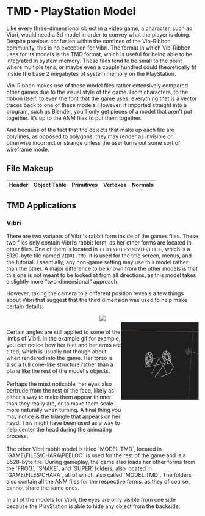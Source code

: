 <style>
.flex-container {
  display: flex;
  flex-wrap: nowrap;
}
</style>

# TMD - PlayStation Model

Like every three-dimensional object in a video game, a character, such as Vibri, would need a 3d model in order to convey what the player is doing. Despite previous confusion within the confines of the Vib-Ribbon community, this is no exception for Vibri. The format in which Vib-Ribbon uses for its models is the TMD format, which is useful for being able to be integrated in system memory. These files tend to be small to the point where multiple tens, or maybe even a couple hundred could theoretically fit inside the base 2 megabytes of system memory on the PlayStation.

Vib-Ribbon makes use of these model files rather extensively compared other games due to the visual style of the game. From characters, to the ribbon itself, to even the font that the game uses, everything that is a vector traces back to one of these models. However, if imported straight into a program, such as Blender, you’ll only get pieces of a model that aren’t put together. It’s up to the ANM files to put them together.

And because of the fact that the objects that make up each file are polylines, as opposed to polygons, they may render as invisible or otherwise incorrect or strange unless the user turns out some sort of wireframe mode.

## File Makeup

| Header | Object Table | Primitives | Vertexes | Normals |
|:------:|:------------:|:----------:|:--------:|:-------:|

## TMD Applications
### Vibri

There are two variants of Vibri's rabbit form inside of the games files. These two files only contain Vibri’s rabbit form, as her other forms are located in other files. One of them is located in `TITLE\FILES\MOVIE\TITLE`, which is a 8120-byte file named `VIBRI.TMD`. It is used for the title screen, menus, and the tutorial. Essentially, any non-game setting may use this model rather than the other. A major difference to be known from the other models is that this one is not meant to be looked at from all directions, as this model takes a slightly more "two-dimensional" approach.

However, taking the camera to a different position reveals a few things about Vibri that suggest that the third dimension was used to help make certain details.
<center><img src="../../img/menu_vibri_camera_angle.gif"></img></center> 

<div class="flex-container">
<div><br>Certain angles are still applied to some of the limbs of Vibri. In the example gif for example, you can notice how her feet and her arms are tilted, which is usually not though about when rendered into the game. Her torso is also a full cone-like structure rather than a plane like the rest of the model's objects.
<br><br>
Perhaps the most noticable, her eyes also pertrude from the rest of the face, likely as either a way to make them appear thinner than they really are, or to make them scale more naturally when turning. A final thing you may notice is the triangle that appears on her head. This might have been used as a way to help center the head during the animating process.</div>
<div><img src="../../img/menu_vibri_eyes_demonstration.gif" width="1600"></img></div>
</div><br>
The other Vibri rabbit model is titled `MODEL.TMD`, located in `GAME\FILES\CHARA\PEELOO` is used for the rest of the game and is a 8528-byte file. During gameplay, the game also loads her other forms from the `FROG`, `SNAKE`, and `SUPER` folders, also located in `GAME\FILES\CHARA`, all of which also called `MODEL.TMD`. The folders also contain all the ANM files for the respective forms, as they of course, cannot share the same ones.

In all of the models for Vibri, the eyes are only visible from one side because the PlayStation is able to hide any object from the backside.
